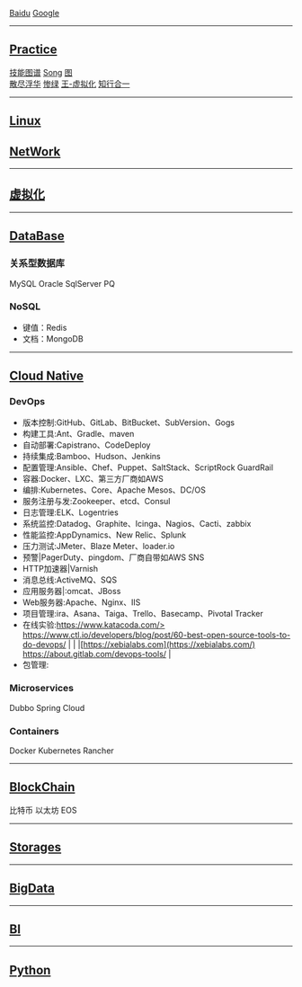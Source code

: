 [Baidu](http://www.baidu.com)
[Google](http://www.google.com) 

---

## [Practice](http://www.cnblogs.com/aftree/)

[技能图谱](https://github.com/TeamStuQ/skill-map) 
[Song](https://jimmysong.io)
[图](https://www.processon.com)  
[散尽浮华](https://www.cnblogs.com/kevingrace/)
[惨绿](https://www.cnblogs.com/clsn/)
[王-虚拟化](http://blog.51cto.com/wangchunhai)
[知行合一](https://blog.csdn.net/liumiaocn)

---

## [Linux](https://linux.lijun.in)  

## [NetWork](https://network.lijun.in)  

---

## [虚拟化](https://v.lijun.in)  

---

## [DataBase](https://db.lijun.in)  

### 关系型数据库

MySQL Oracle SqlServer PQ

### NoSQL
* 键值：Redis
* 文档：MongoDB

---

## [Cloud Native](https://cloudnative.lijun.in)  

### DevOps

* 版本控制:GitHub、GitLab、BitBucket、SubVersion、Gogs
* 构建工具:Ant、Gradle、maven                                 
* 自动部署:Capistrano、CodeDeploy                             
* 持续集成:Bamboo、Hudson、Jenkins                      
* 配置管理:Ansible、Chef、Puppet、SaltStack、ScriptRock GuardRail 
* 容器:Docker、LXC、第三方厂商如AWS                           
* 编排:Kubernetes、Core、Apache Mesos、DC/OS                  
* 服务注册与发:Zookeeper、etcd、Consul                      
* 日志管理:ELK、Logentries                                    
* 系统监控:Datadog、Graphite、Icinga、Nagios、Cacti、zabbix   
* 性能监控:AppDynamics、New Relic、Splunk                     
* 压力测试:JMeter、Blaze Meter、loader.io                     
* 预警|PagerDuty、pingdom、厂商自带如AWS SNS                  
* HTTP加速器|Varnish                                          
* 消息总线:ActiveMQ、SQS                                      
* 应用服务器|:omcat、JBoss                                    
* Web服务器:Apache、Nginx、IIS                                
* 项目管理:ira、Asana、Taiga、Trello、Basecamp、Pivotal Tracker 
* 在线实验:https://www.katacoda.com/> <https://www.ctl.io/developers/blog/post/60-best-open-source-tools-to-do-devops/> |
|  |[https://xebialabs.com](https://xebialabs.com/) <https://about.gitlab.com/devops-tools/> |
* 包管理:

### Microservices

Dubbo
Spring Cloud

### Containers

Docker Kubernetes Rancher

---

## [BlockChain](https://blockchainc.lijun.in)

比特币
以太坊
EOS

---

## [Storages](https://s.lijun.in)  

---

## [BigData](https://bigdata.lijun.in)

---

## [BI](https://bi.lijun.in)

---

## [Python](https://python.lijun.in)
